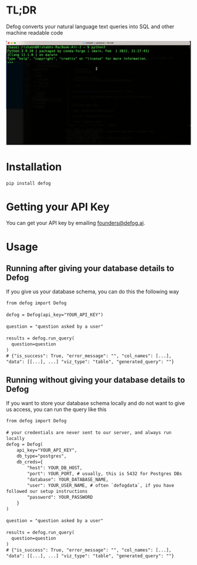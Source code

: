 # TL;DR
Defog converts your natural language text queries into SQL and other machine readable code

![](defog-python.gif)

# Installation
`pip install defog`

# Getting your API Key
You can get your API key by emailing founders@defog.ai.

# Usage

## Running after giving your database details to Defog

If you give us your database schema, you can do this the following way

```
from defog import Defog

defog = Defog(api_key="YOUR_API_KEY")

question = "question asked by a user"

results = defog.run_query(
  question=question
)
# {"is_success": True, "error_message": "", "col_names": [...], "data": [[...], ...] "viz_type": "table", "generated_query": ""}
```


## Running without giving your database details to Defog

If you want to store your database schema locally and do not want to give us access, you can run the query like this

```
from defog import Defog

# your credentials are never sent to our server, and always run locally
defog = Defog(
    api_key="YOUR_API_KEY",
    db_type="postgres",
    db_creds={
        "host": YOUR_DB_HOST,
        "port": YOUR_PORT, # usually, this is 5432 for Postgres DBs
        "database": YOUR_DATABASE_NAME,
        "user": YOUR_USER_NAME, # often `defogdata`, if you have followed our setup instructions
        "password": YOUR_PASSWORD
    }
)

question = "question asked by a user"

results = defog.run_query(
  question=question
)
# {"is_success": True, "error_message": "", "col_names": [...], "data": [[...], ...] "viz_type": "table", "generated_query": ""}
```
